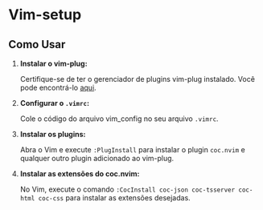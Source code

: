 # Vim-setup

## Como Usar

1. **Instalar o vim-plug:**

   Certifique-se de ter o gerenciador de plugins vim-plug instalado. Você pode encontrá-lo [aqui](https://github.com/junegunn/vim-plug).

2. **Configurar o `.vimrc`:**

   Cole o código do arquivo vim_config no seu arquivo `.vimrc`.

3. **Instalar os plugins:**

   Abra o Vim e execute `:PlugInstall` para instalar o plugin `coc.nvim` e qualquer outro plugin adicionado ao vim-plug.

4. **Instalar as extensões do coc.nvim:**

   No Vim, execute o comando `:CocInstall coc-json coc-tsserver coc-html coc-css` para instalar as extensões desejadas.
